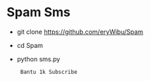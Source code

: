 # Spam Sms

- git clone https://github.com/eryWibu/Spam

- cd Spam

- python sms.py


       Bantu 1k Subscribe
